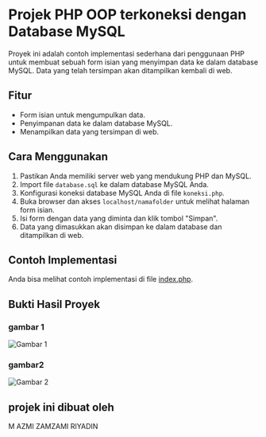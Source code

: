 # Projek PHP OOP terkoneksi dengan Database MySQL 

Proyek ini adalah contoh implementasi sederhana dari penggunaan PHP untuk membuat sebuah form isian yang menyimpan data ke dalam database MySQL. Data yang telah tersimpan akan ditampilkan kembali di web.

## Fitur

- Form isian untuk mengumpulkan data.
- Penyimpanan data ke dalam database MySQL.
- Menampilkan data yang tersimpan di web.

## Cara Menggunakan

1. Pastikan Anda memiliki server web yang mendukung PHP dan MySQL.
2. Import file `database.sql` ke dalam database MySQL Anda.
3. Konfigurasi koneksi database MySQL Anda di file `koneksi.php`.
4. Buka browser dan akses `localhost/namafolder` untuk melihat halaman form isian.
5. Isi form dengan data yang diminta dan klik tombol "Simpan".
6. Data yang dimasukkan akan disimpan ke dalam database dan ditampilkan di web.

## Contoh Implementasi

Anda bisa melihat contoh implementasi di file [index.php](index.php).

## Bukti Hasil Proyek

### gambar 1
![Gambar 1](gambar/data1.jpg)

### gambar2
![Gambar 2](gambar/data2.jpg)

## projek ini dibuat oleh

M AZMI ZAMZAMI RIYADIN
